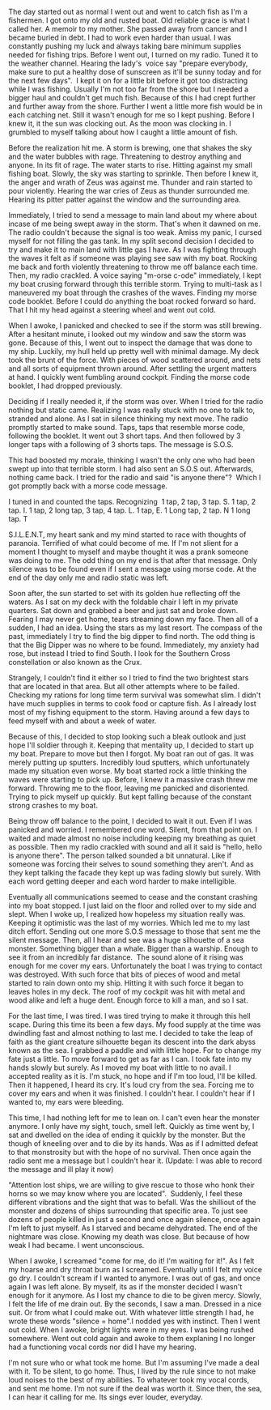 The day started out as normal I went out and went to catch fish as I'm a fishermen. I got onto my old and rusted boat. Old reliable grace is what I called her. A memoir to my mother. She passed away from cancer and I became buried in debt. I had to work even harder than usual. I was constantly pushing my luck and always taking bare minimum supplies needed for fishing trips. Before I went out, I turned on my radio. Tuned it to the weather channel. Hearing the lady's  voice say "prepare everybody, make sure to put a healthy dose of sunscreen as it'll be sunny today and for the next few days".  I kept it on for a little bit before it got too distracting while I was fishing. Usually I'm not too far from the shore but I needed a bigger haul and couldn't get much fish. Because of this I had crept further and further away from the shore. Further I went a little more fish would be in each catching net. Still it wasn't enough for me so I kept pushing. Before I knew it, it the sun was clocking out. As the moon was clocking in. I grumbled to myself talking about how I caught a little amount of fish. 

Before the realization hit me. A storm is brewing, one that shakes the sky and the water bubbles with rage. Threatening to destroy anything and anyone. In its fit of rage. The water starts to rise. Hitting against my small fishing boat. Slowly, the sky was starting to sprinkle. Then before I knew it, the anger and wrath of Zeus was against me. Thunder and rain started to pour violently. Hearing the war cries of Zeus as thunder surrounded me. Hearing its pitter patter against the window and the surrounding area. 

Immediately, I tried to send a message to main land about my where about incase of me being swept away in the storm. That's when it dawned on me. The radio couldn't because the signal is too weak. Amiss my panic, I cursed myself for not filling the gas tank. In my split second decision I decided to try and make it to main land with little gas I have. As I was fighting through the waves it felt as if someone was playing see saw with my boat. Rocking me back and forth violently threatening to throw me off balance each time. Then, my radio crackled. A voice saying "m-orse c-ode" immediately, I kept my boat crusing forward through this terrible storm. Trying to multi-task as I maneuvered my boat through the crashes of the waves. Finding my morse code booklet. Before I could do anything the boat rocked forward so hard. That I hit my head against a steering wheel and went out cold. 

When I awoke, I panicked and checked to see if the storm was still brewing. After a hesitant minute, i looked out my window and saw the storm was gone. Because of this, I went out to inspect the damage that was done to my ship. Luckily, my hull held up pretty well with minimal damage. My deck took the brunt of the force. With pieces of wood scattered around, and nets and all sorts of equipment thrown around. After settling the urgent matters at hand. I quickly went fumbling around cockpit. Finding the morse code booklet, I had dropped previously. 

Deciding if I really needed it, if the storm was over. When I tried for the radio nothing but static came. Realizing I was really stuck with no one to talk to, stranded and alone. As I sat in silence thinking my next move. The radio promptly started to make sound. Taps, taps that resemble morse code, following the booklet. It went out 3 short taps. And then followed by 3 longer taps with a following of 3 shorts taps. The message is S.O.S. 

This had boosted my morale, thinking I wasn't the only one who had been swept up into that terrible storm. I had also sent an S.O.S out. Afterwards, nothing came back. I tried for the radio and said "is anyone there"?  Which I got promptly back with a morse code message. 

I tuned in and counted the taps. Recognizing  
1 tap, 2 tap, 3 tap. S.
1 tap, 2 tap. I. 
1 tap, 2 long tap, 3 tap, 4 tap. L. 
1 tap, E. 
1 Long tap, 2 tap. N
1 long tap. T

S.I.L.E.N.T, my heart sank and my mind started to race with thoughts of paranoia. Terrified of what could become of me. If I'm not slient for a moment I thought to myself and maybe thought it was a prank someone was doing to me. The odd thing on my end is that after that message. Only silence was to be found even if I sent a message using morse code. At the end of the day only me and radio static was left. 


Soon after, the sun started to set with its golden hue reflecting off the waters. As I sat on my deck with the foldable chair I left in my private quarters. Sat down and grabbed a beer and just sat and broke down. Fearing I may never get home, tears streaming down my face. Then all of a sudden, I had an idea. Using the stars as my last resort. The compass of the past, immediately I try to find the big dipper to find north. The odd thing is that the Big Dipper was no where to be found. Immediately, my anxiety had rose, but instead I tried to find South. I look for the Southern Cross constellation or also known as the Crux. 

Strangely, I couldn't find it either so I tried to find the two brightest stars that are located in that area. But all other attempts where to be failed. Checking my rations for long time term survival was somewhat slim. I didn't have much supplies in terms to cook food or capture fish. As I already lost most of my fishing equipment to the storm. Having around a few days to feed myself with and about a week of water. 

Because of this, I decided to stop looking such a bleak outlook and just hope I'll soldier through it. Keeping that mentality up, I decided to start up my boat. Prepare to move but then I forgot. My boat ran out of gas. It was merely putting up sputters. Incredibly loud sputters, which unfortunately made my situation even worse. My boat started rock a little thinking the waves were starting to pick up. Before, I knew it a massive crash threw me forward. Throwing me to the floor, leaving me panicked and disoriented. Trying to pick myself up quickly. But kept falling because of the constant strong crashes to my boat. 

Being throw off balance to the point, I decided to wait it out. Even if I was panicked and worried. I remembered one word. Silent, from that point on. I waited and made almost no noise including keeping my breathing as quiet as possible. Then my radio crackled with sound and all it said is "hello, hello is anyone there". The person talked sounded a bit unnatural. Like if someone was forcing their selves to sound something they aren't. And as they kept talking the facade they kept up was fading slowly but surely. With each word getting deeper and each word harder to make intelligible.

Eventually all communications seemed to cease and the constant crashing into my boat stopped. I just laid on the floor and rolled over to my side and slept. When I woke up, I realized how hopeless my situation really was. Keeping it optimistic was the last of my worries. Which led me to my last ditch effort. Sending out one more S.O.S message to those that sent me the silent message. Then, all I hear and see was a huge silhouette of a sea monster. Something bigger than a whale. Bigger than a warship. Enough to see it from an incredibly far distance.  The sound alone of it rising was enough for me cover my ears. Unfortunately the boat I was trying to contact was destroyed. With such force that bits of pieces of wood and metal started to rain down onto my ship. Hitting it with such force it began to leaves holes in my deck. The roof of my cockpit was hit with metal and wood alike and left a huge dent. Enough force to kill a man, and so I sat. 

For the last time, I was tired. I was tired trying to make it through this hell scape. During this time its been a few days. My food supply at the time was dwindling fast and almost nothing to last me. I decided to take the leap of faith as the giant creature silhouette began its descent into the dark abyss known as the sea. I grabbed a paddle and with little hope. For to change my fate just a little. To move forward to get as far as I can. I took fate into my hands slowly but surely. As I moved my boat with little to no avail. I accepted reality as it is. I'm stuck, no hope and if I'm too loud, I'll be killed. Then it happened, I heard its cry. It's loud cry from the sea. Forcing me to cover my ears and when it was finished. I couldn't hear. I couldn't hear if I wanted to, my ears were bleeding. 

This time, I had nothing left for me to lean on. I can't even hear the monster anymore. I only have my sight, touch, smell left. Quickly as time went by, I sat and dwelled on the idea of ending it quickly by the monster. But the though of kneeling over and to die by its hands. Was as if I admitted defeat to that monstrosity but with the hope of no survival. Then once again the radio sent me a message but I couldn't hear it. (Update: I was able to record the message and ill play it now) 

"Attention lost ships, we are willing to give rescue to those who honk their horns so we may know where you are located".  Suddenly, I feel these different vibrations and the sight that was to befall. Was the shilliout of the monster and dozens of ships surrounding that specific area. To just see dozens of people killed in just a second and once again silence, once again I'm left to just myself. As I starved and became dehydrated. The end of the nightmare was close. Knowing my death was close. But because of how weak I had became. I went unconscious. 

When I awoke, I screamed "come for me, do it! I'm waiting for it!". As I felt my hoarse and dry throat burn as I screamed. Eventually until I felt my voice go dry. I couldn't scream if I wanted to anymore. I was out of gas, and once again I was left alone. By myself, its as if the monster decided I wasn't enough for it anymore. As I lost my chance to die to be given mercy. Slowly, I felt the life of me drain out. By the seconds, I saw a man. Dressed in a nice suit. Or from what I could make out. With whatever little strength I had, he wrote these words "silence = home".I nodded yes with instinct. Then I went out cold. When I awoke, bright lights were in my eyes. I was being rushed somewhere. Went out cold again and awoke to them explaning I no longer had a functioning vocal cords nor did I have my hearing. 

I'm not sure who or what took me home. But I'm assuming I've made a deal with it. To be silent, to go home. Thus, I lived by the rule since to not make loud noises to the best of my abilities. To whatever took my vocal cords, and sent me home. I'm not sure if the deal was worth it. Since then, the sea, I can hear it calling for me. Its sings ever louder, everyday.